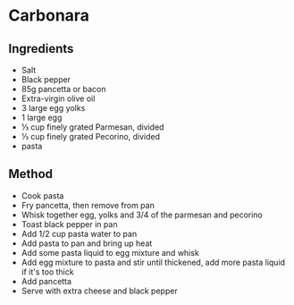 # Carbonara

## Ingredients

- Salt
- Black pepper
- 85g pancetta or bacon
- Extra-virgin olive oil
- 3 large egg yolks
- 1 large egg
- ⅓ cup finely grated Parmesan, divided
- ⅓ cup finely grated Pecorino, divided
- pasta


## Method

- Cook pasta
- Fry pancetta, then remove from pan
- Whisk together egg, yolks and 3/4 of the parmesan and pecorino
- Toast black pepper in pan
- Add 1/2 cup pasta water to pan
- Add pasta to pan and bring up heat
- Add some pasta liquid to egg mixture and whisk 
- Add egg mixture to pasta and stir until thickened, add more pasta liquid if it's too thick
- Add pancetta
- Serve with extra cheese and black pepper
